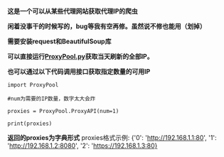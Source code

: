 **这是一个可以从某些代理网站获取代理IP的爬虫**

**闲着没事干的时候写的，bug等我有空再修。虽然说不修也能用（划掉）**

**需要安装request和BeautifulSoup库**

**可以直接运行[ProxyPool.py](https://github.com/BX-NL/ProxyPool/blob/main/ProxyPool.py)获取当天刷新的全部IP。**

**也可以通过以下代码调用接口获取指定数量的可用IP**

    import ProxyPool
        
    #num为需要的IP数量，数字太大会炸
        
    proxies = ProxyPool.ProxyAPI(num=1)

    print(proxies)


**返回的proxies为字典形式**
proxies格式示例:
{'0': 'http://192.168.1.1:80',
 '1': 'http://192.168.1.2:8080',
 '2': 'https://192.168.1.3:80}
